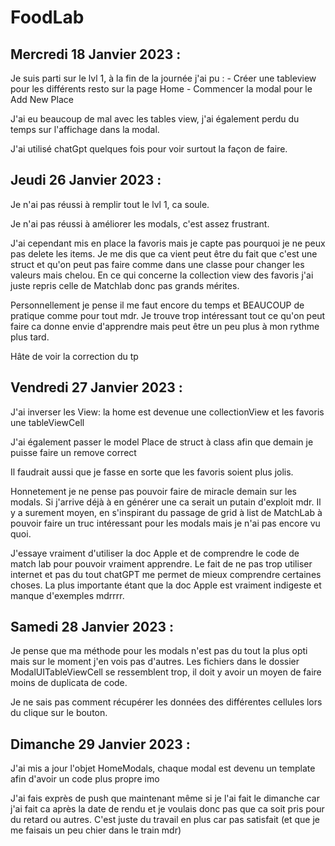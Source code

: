 # FoodLab

## Mercredi 18 Janvier 2023 : 

Je suis parti sur le lvl 1, à la fin de la journée j'ai pu : 
    - Créer une tableview pour les différents resto sur la page Home
    - Commencer la modal pour le Add New Place 

J'ai eu beaucoup de mal avec les tables view, j'ai également perdu du temps sur l'affichage dans la modal. 

J'ai utilisé chatGpt quelques fois pour voir surtout la façon de faire.


## Jeudi 26 Janvier 2023 : 

Je n'ai pas réussi à remplir tout le lvl 1, ca soule.

Je n'ai pas réussi à améliorer les modals, c'est assez frustrant.

J'ai cependant mis en place la favoris mais je capte pas pourquoi je ne peux pas delete les items. Je me dis que ca vient peut être du fait que c'est une struct et qu'on peut pas faire comme dans une classe pour changer les valeurs mais chelou.
En ce qui concerne la collection view des favoris j'ai juste repris celle de Matchlab donc pas grands mérites.


Personnellement je pense il me faut encore du temps et BEAUCOUP de pratique comme pour tout mdr. Je trouve trop intéressant tout ce qu'on peut faire ca donne envie d'apprendre mais peut être un peu plus à mon rythme plus tard.

Hâte de voir la correction du tp


## Vendredi 27 Janvier 2023 : 

J'ai inverser les View: la home est devenue une collectionView et les favoris une tableViewCell

J'ai également passer le model Place de struct à class afin que demain je puisse faire un remove correct

Il faudrait aussi que je fasse en sorte que les favoris soient plus jolis.

Honnetement je ne pense pas pouvoir faire de miracle demain sur les modals. Si j'arrive déjà à en générer une ca serait un putain d'exploit mdr.
Il y a surement moyen, en s'inspirant du passage de grid à list de MatchLab à pouvoir faire un truc intéressant pour les modals mais je n'ai pas encore vu quoi. 

J'essaye vraiment d'utiliser la doc Apple et de comprendre le code de match lab pour pouvoir vraiment apprendre. Le fait de ne pas trop utiliser internet et pas du tout chatGPT me permet de mieux comprendre certaines choses. La plus importante étant que la doc Apple est vraiment indigeste et manque d'exemples mdrrrr. 


## Samedi 28 Janvier 2023 : 

Je pense que ma méthode pour les modals n'est pas du tout la plus opti mais sur le moment j'en vois pas d'autres. Les fichiers dans le dossier ModalUITableViewCell se ressemblent trop, il doit y avoir un moyen de faire moins de duplicata de code. 

Je ne sais pas comment récupérer les données des différentes cellules lors du clique sur le bouton.


## Dimanche 29 Janvier 2023 : 

J'ai mis a jour l'objet HomeModals, chaque modal est devenu un template afin d'avoir un code plus propre imo

J'ai fais exprès de push que maintenant même si je l'ai fait le dimanche car j'ai fait ca après la date de rendu et je voulais donc pas que ca soit pris pour du retard ou autres. C'est juste du travail en plus car pas satisfait (et que je me faisais un peu chier dans le train mdr)
